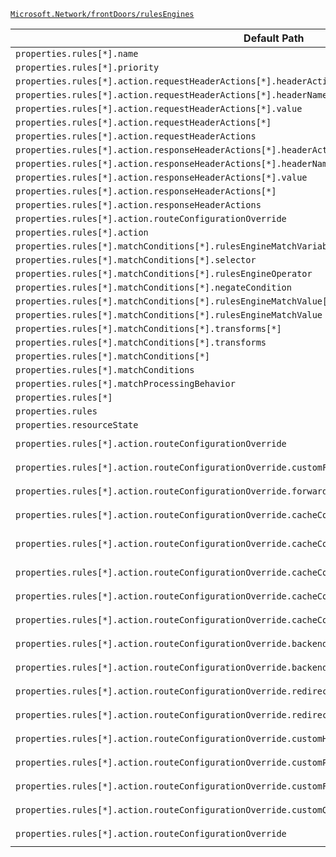 [`Microsoft.Network/frontDoors/rulesEngines`](https://docs.microsoft.com/en-us/azure/templates/microsoft.network/frontdoors/rulesengines)

| Default Path | Alias |
|---|---|
| `properties.rules[*].name` | `Microsoft.Network/frontDoors/rulesEngines/rules[*].name` |
| `properties.rules[*].priority` | `Microsoft.Network/frontDoors/rulesEngines/rules[*].priority` |
| `properties.rules[*].action.requestHeaderActions[*].headerActionType` | `Microsoft.Network/frontDoors/rulesEngines/rules[*].action.requestHeaderActions[*].headerActionType` |
| `properties.rules[*].action.requestHeaderActions[*].headerName` | `Microsoft.Network/frontDoors/rulesEngines/rules[*].action.requestHeaderActions[*].headerName` |
| `properties.rules[*].action.requestHeaderActions[*].value` | `Microsoft.Network/frontDoors/rulesEngines/rules[*].action.requestHeaderActions[*].value` |
| `properties.rules[*].action.requestHeaderActions[*]` | `Microsoft.Network/frontDoors/rulesEngines/rules[*].action.requestHeaderActions[*]` |
| `properties.rules[*].action.requestHeaderActions` | `Microsoft.Network/frontDoors/rulesEngines/rules[*].action.requestHeaderActions` |
| `properties.rules[*].action.responseHeaderActions[*].headerActionType` | `Microsoft.Network/frontDoors/rulesEngines/rules[*].action.responseHeaderActions[*].headerActionType` |
| `properties.rules[*].action.responseHeaderActions[*].headerName` | `Microsoft.Network/frontDoors/rulesEngines/rules[*].action.responseHeaderActions[*].headerName` |
| `properties.rules[*].action.responseHeaderActions[*].value` | `Microsoft.Network/frontDoors/rulesEngines/rules[*].action.responseHeaderActions[*].value` |
| `properties.rules[*].action.responseHeaderActions[*]` | `Microsoft.Network/frontDoors/rulesEngines/rules[*].action.responseHeaderActions[*]` |
| `properties.rules[*].action.responseHeaderActions` | `Microsoft.Network/frontDoors/rulesEngines/rules[*].action.responseHeaderActions` |
| `properties.rules[*].action.routeConfigurationOverride` | `Microsoft.Network/frontDoors/rulesEngines/rules[*].action.routeConfigurationOverride` |
| `properties.rules[*].action` | `Microsoft.Network/frontDoors/rulesEngines/rules[*].action` |
| `properties.rules[*].matchConditions[*].rulesEngineMatchVariable` | `Microsoft.Network/frontDoors/rulesEngines/rules[*].matchConditions[*].rulesEngineMatchVariable` |
| `properties.rules[*].matchConditions[*].selector` | `Microsoft.Network/frontDoors/rulesEngines/rules[*].matchConditions[*].selector` |
| `properties.rules[*].matchConditions[*].rulesEngineOperator` | `Microsoft.Network/frontDoors/rulesEngines/rules[*].matchConditions[*].rulesEngineOperator` |
| `properties.rules[*].matchConditions[*].negateCondition` | `Microsoft.Network/frontDoors/rulesEngines/rules[*].matchConditions[*].negateCondition` |
| `properties.rules[*].matchConditions[*].rulesEngineMatchValue[*]` | `Microsoft.Network/frontDoors/rulesEngines/rules[*].matchConditions[*].rulesEngineMatchValue[*]` |
| `properties.rules[*].matchConditions[*].rulesEngineMatchValue` | `Microsoft.Network/frontDoors/rulesEngines/rules[*].matchConditions[*].rulesEngineMatchValue` |
| `properties.rules[*].matchConditions[*].transforms[*]` | `Microsoft.Network/frontDoors/rulesEngines/rules[*].matchConditions[*].transforms[*]` |
| `properties.rules[*].matchConditions[*].transforms` | `Microsoft.Network/frontDoors/rulesEngines/rules[*].matchConditions[*].transforms` |
| `properties.rules[*].matchConditions[*]` | `Microsoft.Network/frontDoors/rulesEngines/rules[*].matchConditions[*]` |
| `properties.rules[*].matchConditions` | `Microsoft.Network/frontDoors/rulesEngines/rules[*].matchConditions` |
| `properties.rules[*].matchProcessingBehavior` | `Microsoft.Network/frontDoors/rulesEngines/rules[*].matchProcessingBehavior` |
| `properties.rules[*]` | `Microsoft.Network/frontDoors/rulesEngines/rules[*]` |
| `properties.rules` | `Microsoft.Network/frontDoors/rulesEngines/rules` |
| `properties.resourceState` | `Microsoft.Network/frontDoors/rulesEngines/resourceState` |
| `properties.rules[*].action.routeConfigurationOverride` | `Microsoft.Network/frontDoors/rulesEngines/rules[*].action.routeConfigurationOverride.#Microsoft-Azure-FrontDoor-Models-FrontdoorForwardingConfiguration` |
| `properties.rules[*].action.routeConfigurationOverride.customForwardingPath` | `Microsoft.Network/frontDoors/rulesEngines/rules[*].action.routeConfigurationOverride.#Microsoft-Azure-FrontDoor-Models-FrontdoorForwardingConfiguration.customForwardingPath` |
| `properties.rules[*].action.routeConfigurationOverride.forwardingProtocol` | `Microsoft.Network/frontDoors/rulesEngines/rules[*].action.routeConfigurationOverride.#Microsoft-Azure-FrontDoor-Models-FrontdoorForwardingConfiguration.forwardingProtocol` |
| `properties.rules[*].action.routeConfigurationOverride.cacheConfiguration` | `Microsoft.Network/frontDoors/rulesEngines/rules[*].action.routeConfigurationOverride.#Microsoft-Azure-FrontDoor-Models-FrontdoorForwardingConfiguration.cacheConfiguration` |
| `properties.rules[*].action.routeConfigurationOverride.cacheConfiguration.queryParameterStripDirective` | `Microsoft.Network/frontDoors/rulesEngines/rules[*].action.routeConfigurationOverride.#Microsoft-Azure-FrontDoor-Models-FrontdoorForwardingConfiguration.cacheConfiguration.queryParameterStripDirective` |
| `properties.rules[*].action.routeConfigurationOverride.cacheConfiguration.queryParameters` | `Microsoft.Network/frontDoors/rulesEngines/rules[*].action.routeConfigurationOverride.#Microsoft-Azure-FrontDoor-Models-FrontdoorForwardingConfiguration.cacheConfiguration.queryParameters` |
| `properties.rules[*].action.routeConfigurationOverride.cacheConfiguration.dynamicCompression` | `Microsoft.Network/frontDoors/rulesEngines/rules[*].action.routeConfigurationOverride.#Microsoft-Azure-FrontDoor-Models-FrontdoorForwardingConfiguration.cacheConfiguration.dynamicCompression` |
| `properties.rules[*].action.routeConfigurationOverride.cacheConfiguration.cacheDuration` | `Microsoft.Network/frontDoors/rulesEngines/rules[*].action.routeConfigurationOverride.#Microsoft-Azure-FrontDoor-Models-FrontdoorForwardingConfiguration.cacheConfiguration.cacheDuration` |
| `properties.rules[*].action.routeConfigurationOverride.backendPool` | `Microsoft.Network/frontDoors/rulesEngines/rules[*].action.routeConfigurationOverride.#Microsoft-Azure-FrontDoor-Models-FrontdoorForwardingConfiguration.backendPool` |
| `properties.rules[*].action.routeConfigurationOverride.backendPool.id` | `Microsoft.Network/frontDoors/rulesEngines/rules[*].action.routeConfigurationOverride.#Microsoft-Azure-FrontDoor-Models-FrontdoorForwardingConfiguration.backendPool.id` |
| `properties.rules[*].action.routeConfigurationOverride.redirectType` | `Microsoft.Network/frontDoors/rulesEngines/rules[*].action.routeConfigurationOverride.#Microsoft-Azure-FrontDoor-Models-FrontdoorRedirectConfiguration.redirectType` |
| `properties.rules[*].action.routeConfigurationOverride.redirectProtocol` | `Microsoft.Network/frontDoors/rulesEngines/rules[*].action.routeConfigurationOverride.#Microsoft-Azure-FrontDoor-Models-FrontdoorRedirectConfiguration.redirectProtocol` |
| `properties.rules[*].action.routeConfigurationOverride.customHost` | `Microsoft.Network/frontDoors/rulesEngines/rules[*].action.routeConfigurationOverride.#Microsoft-Azure-FrontDoor-Models-FrontdoorRedirectConfiguration.customHost` |
| `properties.rules[*].action.routeConfigurationOverride.customPath` | `Microsoft.Network/frontDoors/rulesEngines/rules[*].action.routeConfigurationOverride.#Microsoft-Azure-FrontDoor-Models-FrontdoorRedirectConfiguration.customPath` |
| `properties.rules[*].action.routeConfigurationOverride.customFragment` | `Microsoft.Network/frontDoors/rulesEngines/rules[*].action.routeConfigurationOverride.#Microsoft-Azure-FrontDoor-Models-FrontdoorRedirectConfiguration.customFragment` |
| `properties.rules[*].action.routeConfigurationOverride.customQueryString` | `Microsoft.Network/frontDoors/rulesEngines/rules[*].action.routeConfigurationOverride.#Microsoft-Azure-FrontDoor-Models-FrontdoorRedirectConfiguration.customQueryString` |
| `properties.rules[*].action.routeConfigurationOverride` | `Microsoft.Network/frontDoors/rulesEngines/rules[*].action.routeConfigurationOverride.#Microsoft-Azure-FrontDoor-Models-FrontdoorRedirectConfiguration` |

